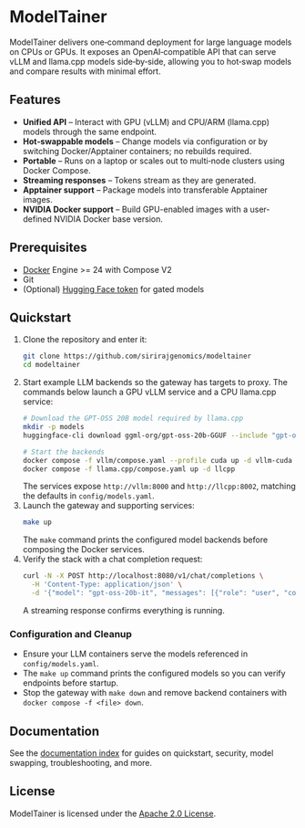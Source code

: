 # ModelTainer

ModelTainer delivers one‑command deployment for large language models on CPUs or GPUs. It exposes an OpenAI‑compatible API that can serve vLLM and llama.cpp models side‑by‑side, allowing you to hot‑swap models and compare results with minimal effort.

## Features

- **Unified API** – Interact with GPU (vLLM) and CPU/ARM (llama.cpp) models through the same endpoint.
- **Hot‑swappable models** – Change models via configuration or by switching Docker/Apptainer containers; no rebuilds required.
- **Portable** – Runs on a laptop or scales out to multi‑node clusters using Docker Compose.
- **Streaming responses** – Tokens stream as they are generated.
- **Apptainer support** – Package models into transferable Apptainer images.
- **NVIDIA Docker support** – Build GPU-enabled images with a user-defined
  NVIDIA Docker base version.

## Prerequisites

- [Docker](https://docs.docker.com/get-docker/) Engine \>= 24 with Compose V2
- Git
- (Optional) [Hugging Face token](https://huggingface.co/settings/tokens) for gated models

## Quickstart

1. Clone the repository and enter it:
   ```bash
   git clone https://github.com/sirirajgenomics/modeltainer
   cd modeltainer
   ```
2. Start example LLM backends so the gateway has targets to proxy. The commands below launch a GPU vLLM service and a CPU llama.cpp service:
   ```bash
   # Download the GPT-OSS 20B model required by llama.cpp
   mkdir -p models
   huggingface-cli download ggml-org/gpt-oss-20b-GGUF --include "gpt-oss-20b-mxfp4.gguf" --local-dir models

   # Start the backends
   docker compose -f vllm/compose.yaml --profile cuda up -d vllm-cuda
   docker compose -f llama.cpp/compose.yaml up -d llcpp
   ```
   The services expose `http://vllm:8000` and `http://llcpp:8002`, matching the defaults in `config/models.yaml`.
3. Launch the gateway and supporting services:
   ```bash
   make up
   ```
   The `make` command prints the configured model backends before composing the Docker services.
4. Verify the stack with a chat completion request:
   ```bash
   curl -N -X POST http://localhost:8080/v1/chat/completions \
     -H 'Content-Type: application/json' \
     -d '{"model": "gpt-oss-20b-it", "messages": [{"role": "user", "content": "Hello"}]}'
   ```
   A streaming response confirms everything is running.

### Configuration and Cleanup

- Ensure your LLM containers serve the models referenced in `config/models.yaml`.
- The `make up` command prints the configured models so you can verify endpoints before startup.
- Stop the gateway with `make down` and remove backend containers with `docker compose -f <file> down`.

## Documentation

See the [documentation index](docs/README.md) for guides on quickstart, security, model swapping, troubleshooting, and more.

## License

ModelTainer is licensed under the [Apache 2.0 License](LICENSE).

